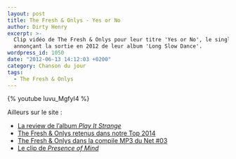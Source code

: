 ```yaml
---
layout: post
title: The Fresh & Onlys - Yes or No
author: Dirty Henry
excerpt: >-
  Clip vidéo de The Fresh & Onlys pour leur titre 'Yes or No', le single
  annonçant la sortie en 2012 de leur album 'Long Slow Dance'.
wordpress_id: 1050
date: "2012-06-13 14:12:03 +0200"
category: Chanson du jour
tags:
  - The Fresh & Onlys
---
```


{% youtube Iuvu_MgfyI4 %}

Ailleurs sur le site :

- [La review de l’album _Play It Strange_][2]
- [The Fresh & Onlys retenus dans notre Top 2014][4]
- [The Fresh & Onlys dans la compile MP3 du Net #03][1]
- [Le clip de _Presence of Mind_][3]

[1]: https://www.deadrooster.org/compile-mp3-du-net-03/
[2]: https://www.deadrooster.org/the-fresh-onlys-play-it-strange/
[3]: https://www.deadrooster.org/the-fresh-onlys-presence-of-mind/
[4]: https://www.deadrooster.org/compile-top-musique-2014/
